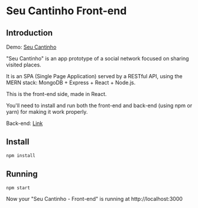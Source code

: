 # Seu Cantinho Front-end

## Introduction

Demo: [Seu Cantinho](https://seu-cantinho.web.app/)

"Seu Cantinho" is an app prototype of a social network focused on sharing visited places. 

It is an SPA (Single Page Application) served by a RESTful API, using the MERN stack: MongoDB + Express + React + Node.js.

This is the front-end side, made in React.

You'll need to install and run both the front-end and back-end (using npm or yarn) for making it work properly.

Back-end: [Link](https://github.com/pedrorfigueiredo/seu-cantinho-back-end)

## Install

```sh
npm install
```

## Running

```sh
npm start
```

Now your "Seu Cantinho - Front-end" is running at http://localhost:3000
